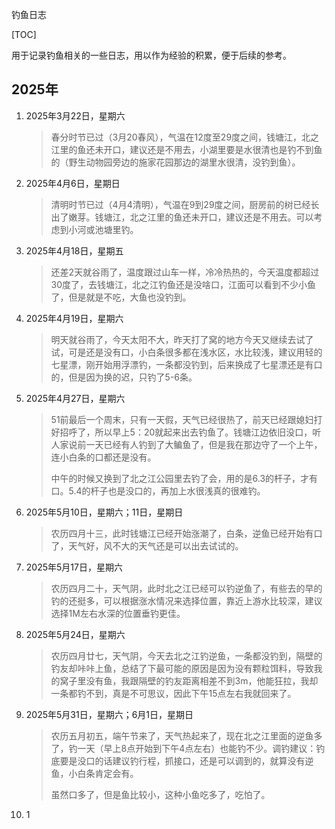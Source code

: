 钓鱼日志

[TOC]

用于记录钓鱼相关的一些日志，用以作为经验的积累，便于后续的参考。

## 2025年

1. 2025年3月22日，星期六

   > 春分时节已过（3月20春风），气温在12度至29度之间，钱塘江，北之江里的鱼还未开口，建议还是不用去，小湖里要是水很清也是钓不到鱼的（野生动物园旁边的施家花园那边的湖里水很清，没钓到鱼）。

2. 2025年4月6日，星期日

   > 清明时节已过（4月4清明），气温在9到29度之间，厨房前的树已经长出了嫩芽。钱塘江，北之江里的鱼还未开口，建议还是不用去。可以考虑到小河或池塘里钓。

3. 2025年4月18日，星期五

   > 还差2天就谷雨了，温度跟过山车一样，冷冷热热的，今天温度都超过30度了，去钱塘江，北之江钓鱼还是没啥口，江面可以看到不少小鱼了，但是就是不吃，大鱼也没钓到。

4. 2025年4月19日，星期六

   > 明天就谷雨了，今天太阳不大，昨天打了窝的地方今天又继续去试了试，可是还是没有口，小白条很多都在浅水区，水比较浅，建议用轻的七星漂，刚开始用浮漂钓，一条都没钓到，后来换成了七星漂还是有口的，但是因为换的迟，只钓了5-6条。

5. 2025年4月27日，星期六

   > 51前最后一个周末，只有一天假，天气已经很热了，前天已经跟媳妇打好招呼了，所以早上5：20就起来出去钓鱼了。钱塘江边依旧没口，听人家说前一天已经有人钓到了大鳊鱼了，但是我在那边守了一个上午，连小白条的口都还是没有。
   >
   > 中午的时候又换到了北之江公园里去钓了会，用的是6.3的杆子，才有口。5.4的杆子也是没口的，再加上水很浅真的很难钓。

6. 2025年5月10日，星期六；11日，星期日

   > 农历四月十三，此时钱塘江已经开始涨潮了，白条，逆鱼已经开始有口了，天气好，风不大的天气还是可以出去试试的。

7. 2025年5月17日，星期六

   > 农历四月二十，天气阴，此时北之江已经可以钓逆鱼了，有些去的早的钓的还挺多，可以根据涨水情况来选择位置，靠近上游水比较深，建议选择1M左右水深的位置垂钓更佳。

8. 2025年5月24日，星期六

   > 农历四月廿七，天气阴，今天去北之江钓逆鱼，一条都没钓到，隔壁的钓友却咔咔上鱼，总结了下最可能的原因是因为没有颗粒饵料，导致我的窝子里没有鱼，我跟隔壁的钓友距离相差不到3m，他能狂拉，我却一条都钓不到，真是不可思议，因此下午15点左右我就回来了。

9. 2025年5月31日，星期六；6月1日，星期日

   > 农历五月初五，端午节来了，天气热起来了，现在北之江里面的逆鱼多了，钓一天（早上8点开始到下午4点左右）也能钓不少。调钓建议：钓底要是没口的话建议钓行程，抓接口，还是可以调到的，就算没有逆鱼，小白条肯定会有。
   >
   > 虽然口多了，但是鱼比较小，这种小鱼吃多了，吃怕了。

2. 1